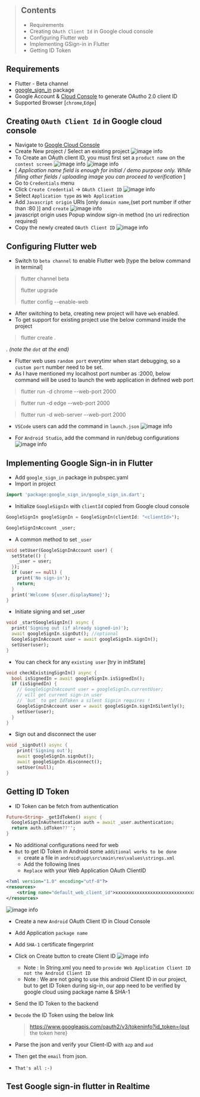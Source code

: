 > ## Contents
> - Requirements
> - Creating `OAuth Client Id` in Google cloud console
> - Configuring Flutter web
> - Implementing GSign-in in Flutter
> - Getting ID Token

## **Requirements**
- Flutter - Beta channel
- [google_sign_in](https://pub.dev/packages/google_sign_in) package
- Google Account & [Cloud Console](https://console.cloud.google.com) to generate OAutho 2.0 client ID
- Supported Browser [`chrome`,`Edge`]

## **Creating `OAuth Client Id` in Google cloud console**
- Navigate to [Google Cloud Console](https://console.cloud.google.com) 
- Create New project / Select an existing project ![image info](https://raw.githubusercontent.com/trikydeck/triky-deck-blog/master/lib/decks/1/img/1.webp)
- To Create an OAuth client ID, you must first set a `product name` on the `contest screen`  ![image info](https://raw.githubusercontent.com/trikydeck/triky-deck-blog/master/lib/decks/1/img/2.webp)  ![image info](https://raw.githubusercontent.com/trikydeck/triky-deck-blog/master/lib/decks/1/img/3.webp)
- [ *Application name field is enough for initial / demo purpose only. While filling other fields / uploading image you can proceed to verification* ]
- Go to `Credentials` menu
- Click `Create Credential` -> `OAuth Client ID` ![image info](https://raw.githubusercontent.com/trikydeck/triky-deck-blog/master/lib/decks/1/img/4.webp)
- Select `Application type` as `Web Application`
- Add `Javascript origin` URIs [only `domain name`,(set port number if other than :80 )] and `create` ![image info](https://raw.githubusercontent.com/trikydeck/triky-deck-blog/master/lib/decks/1/img/5.webp)
- javascript origin uses Popup window sign-in method (no uri redirection required)
- Copy the newly created `OAuth Client ID`  ![image info](https://raw.githubusercontent.com/trikydeck/triky-deck-blog/master/lib/decks/1/img/6.webp)

## **Configuring Flutter web**
- Switch to `beta channel` to enable Flutter web [type the below command in terminal]

> flutter channel beta
> 
> flutter upgrade
> 
> flutter config --enable-web

- After switching to beta, creating new project will have `web` enabled.
- To get support for existing project use the below command inside the project

> flutter create .

*. (note the `dot` at the end)*

- Flutter web uses `random port` everytimr when start debugging, so a `custom port` number need to be set.
- As I have mentioned my localhost port number as :2000, below command will be used to launch the web application in defined web port
> flutter run -d chrome --web-port 2000

> flutter run -d edge --web-port 2000

> flutter run -d web-server --web-port 2000

- `VSCode` users can add the command in `launch.json` ![image info](https://raw.githubusercontent.com/trikydeck/triky-deck-blog/master/lib/decks/1/img/7.webp)

- For `Android Studio`, add the command in run/debug configurations ![image info](https://i.stack.imgur.com/c1oLj.png)

## **Implementing Google Sign-in in Flutter**
- Add `google_sign_in` package in pubspec.yaml
- Import in project 
````dart
import 'package:google_sign_in/google_sign_in.dart';
````

- Initialize `GoogleSignIn` with `clientId` copied from Google cloud console
````dart
GoogleSignIn googleSignIn = GoogleSignIn(clientId: "<clientId>");

GoogleSignInAccount _user;
````

- A common method to set `_user`
````dart
void setUser(GoogleSignInAccount user) {
  setState(() {
    _user = user;
  });
  if (user == null) {
    print('No sign-in');
    return;
  }
  print('Welcome ${user.displayName}');
}
````

- Initiate signing and set _user
````dart
void _startGoogleSignIn() async {
  print('Signing out (if already signed-in)');
  await googleSignIn.signOut(); //optional
  GoogleSignInAccount user = await googleSignIn.signIn();
  setUser(user);
}
````

- You can check for any `existing user` [try in initState]
````dart
void checkExistingSignIn() async {
  bool isSignedIn = await googleSignIn.isSignedIn();
  if (isSignedIn) {
    // GoogleSignInAccount user = googleSignIn.currentUser; 
    // will get current sign-in user 
    // `but` to get IdToken a silent Signin requires ! 
    GoogleSignInAccount user = await googleSignIn.signInSilently();
    setUser(user);
  }
}
````

- Sign out and disconnect the user
````dart
void _signOut() async {
    print('Signing out');
    await googleSignIn.signOut();
    await googleSignIn.disconnect();
    setUser(null);
}
````

## **Getting ID Token**
- ID Token can be fetch from authentication
````dart
Future<String> _getIdToken() async {
  GoogleSignInAuthentication auth = await _user.authentication;
  return auth.idToken??'';
}
````
- No additional configurations need for web
- `But` to get ID Token in Android some `additional works to be done`
  - create a file in `android\app\src\main\res\values\strings.xml`
  - Add the following lines
  - `Replace` with your Web Application OAuth ClientID
````xml
<?xml version="1.0" encoding="utf-8"?>
<resources>
    <string name="default_web_client_id">xxxxxxxxxxxxxxxxxxxxxxxxxxxxxxxx.apps.googleusercontent.com</string>
</resources>
````
![image info](https://raw.githubusercontent.com/trikydeck/triky-deck-blog/master/lib/decks/1/img/9.webp)

- Create a new `Android` OAuth Client ID in Cloud Console
- Add Application `package name`
- Add `SHA-1` certificate fingerprint
- Click on Create button to create Client ID ![image info](https://raw.githubusercontent.com/trikydeck/triky-deck-blog/master/lib/decks/1/img/8.webp)
  - Note : In String.xml you need to `provide Web Application Client ID not the Android Client ID`
  - Note : We are not going to use this android Client ID in our project, but to get ID Token during sig-in, our app need to be verified by google cloud using package name & SHA-1

- Send the ID Token to the backend
- `Decode` the ID Token using the below link
  > https://www.googleapis.com/oauth2/v3/tokeninfo?id_token={put the token here}
- Parse the json and verify your Client-ID with `azp` and `aud`
- Then get the `email` from json.

- `That's all :-)`

## **Test Google sign-in flutter in Realtime**


